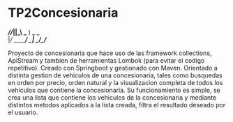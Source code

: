 # TP2Concesionaria
    
       

 _____//___||_\ \___
 ) _ _ \
 |_/ \________/ \___|
___\_/________\_/______
                                                                   
Proyecto de concesionaria que hace uso de las framework collections, ApiStream y tambien de herramientas Lombok (para evitar el codigo repetitivo). Creado con Springboot y gestionado con Maven. Orientado a distinta gestion de vehiculos de una concesionaria, tales como busquedas en orden por precio, orden natural y la visualizacion completa de todos los vehiculos que contiene la concesionaria. Su funcionamiento es simple, se crea una lista que contiene los vehiculos de la concesionaria y mediante distintos metodos aplicados a la lista creada, filtra el resultado deseado por el usuario.
